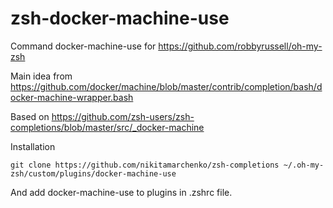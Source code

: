 # zsh-docker-machine-use
Command docker-machine-use for https://github.com/robbyrussell/oh-my-zsh

Main idea from https://github.com/docker/machine/blob/master/contrib/completion/bash/docker-machine-wrapper.bash

Based on https://github.com/zsh-users/zsh-completions/blob/master/src/_docker-machine


Installation 

`git clone https://github.com/nikitamarchenko/zsh-completions ~/.oh-my-zsh/custom/plugins/docker-machine-use`

And add docker-machine-use to plugins in .zshrc file.
